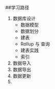 ##学习路径
1. 数据库设计
   * 数据模型
   * 数据划分
   * 建表
   * Rollup 与 查询
   * 建表实践
   * 索引
2. 数据导入
3. 数据导出
4. 数据更新
5. 